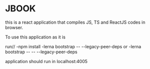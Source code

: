 # JBOOK

this is a react application that compiles JS, TS and ReactJS codes in browser.

To use this application as it is

run//
-npm install
-lerna bootstrap -- --legacy-peer-deps or
-lerna bootstrap -- -- --legacy-peer-deps

application should run in localhost:4005
